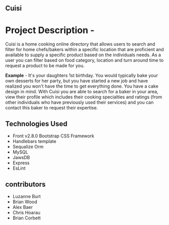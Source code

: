 <h2>Cuisi</h2>
<h1>Project Description -</h1>
<p>Cuisi is a home cooking online directory that allows users to search and filter for home chefs/bakers within a specific location that are proficient and available to supply a specific product based on the individuals needs.  As a user you can filter based on food category, location and turn around time to request a product to be made for you.</p>
<p><strong>Example</strong> - 
It's your daughters 1st birthday.  You would typically bake your own desserts for her party, but you have started a new job and have realized you won't have the time to get everything done.  You have a cake design in mind.  With Cuisi you are able to search for a baker in your area, view their profile which includes their cooking specialties and ratings (from other individuals who have previously used their services) and you can contact this baker to request their expertise.</p>
<h2>Technologies Used</h2>
<ul>
<li>Front v2.8.0 Bootstrap CSS Framework</li>
<li>Handlebars template</li>
<li>Sequalize Orm</li>
<li>MySQL</li>
<li>JawsDB</li>
<li>Express</li>
<li>EsLint</li>
</ul>
<h2>contributors</h2>
<ul>
<li>Luzanne Burt</li>
<li>Brian Wood</li>
<li>Alex Baer</li>
<li>Chris Hoarau</li>
<li>Brian Corbett</li>
</ul>

